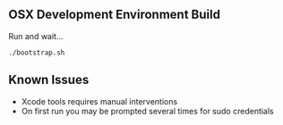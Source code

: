## OSX Development Environment Build

Run and wait...

```
./bootstrap.sh
```

## Known Issues
* Xcode tools requires manual interventions
* On first run you may be prompted several times for sudo credentials
